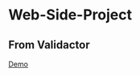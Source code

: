 # Web-Side-Project

## From Validactor
[Demo](https://pktseng.github.io/Web-Side-Project/mission21/index.html)
